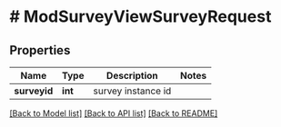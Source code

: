 # # ModSurveyViewSurveyRequest

## Properties

Name | Type | Description | Notes
------------ | ------------- | ------------- | -------------
**surveyid** | **int** | survey instance id |

[[Back to Model list]](../../README.md#models) [[Back to API list]](../../README.md#endpoints) [[Back to README]](../../README.md)

